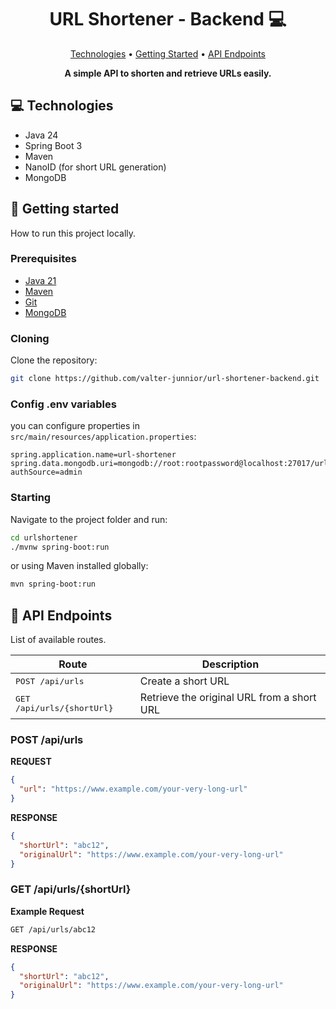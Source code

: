 <h1 align="center" style="font-weight: bold;">URL Shortener - Backend 💻</h1>

<p align="center">
 <a href="#tech">Technologies</a> • 
 <a href="#started">Getting Started</a> • 
 <a href="#routes">API Endpoints</a>
</p>

<p align="center">
    <b>A simple API to shorten and retrieve URLs easily.</b>
</p>

<h2 id="tech">💻 Technologies</h2>

- Java 24
- Spring Boot 3
- Maven
- NanoID (for short URL generation)
- MongoDB

<h2 id="started">🚀 Getting started</h2>

How to run this project locally.

<h3>Prerequisites</h3>

- [Java 21](https://adoptium.net/)
- [Maven](https://maven.apache.org/)
- [Git](https://git-scm.com/)
- [MongoDB](https://www.mongodb.com/try/download/community)

<h3>Cloning</h3>

Clone the repository:

```bash
git clone https://github.com/valter-junnior/url-shortener-backend.git
```

<h3>Config .env variables</h3>

you can configure properties in `src/main/resources/application.properties`:

```properties
spring.application.name=url-shortener
spring.data.mongodb.uri=mongodb://root:rootpassword@localhost:27017/urlshortenerdb?authSource=admin
```

<h3>Starting</h3>

Navigate to the project folder and run:

```bash
cd urlshortener
./mvnw spring-boot:run
```
or using Maven installed globally:

```bash
mvn spring-boot:run
```

<h2 id="routes">📍 API Endpoints</h2>

List of available routes.

| Route | Description |
|------|-------------|
| <kbd>POST /api/urls</kbd> | Create a short URL |
| <kbd>GET /api/urls/{shortUrl}</kbd> | Retrieve the original URL from a short URL |

<h3>POST /api/urls</h3>

**REQUEST**

```json
{
  "url": "https://www.example.com/your-very-long-url"
}
```

**RESPONSE**

```json
{
  "shortUrl": "abc12",
  "originalUrl": "https://www.example.com/your-very-long-url"
}
```

<h3>GET /api/urls/{shortUrl}</h3>

**Example Request**

```bash
GET /api/urls/abc12
```

**RESPONSE**

```json
{
  "shortUrl": "abc12",
  "originalUrl": "https://www.example.com/your-very-long-url"
}
```
